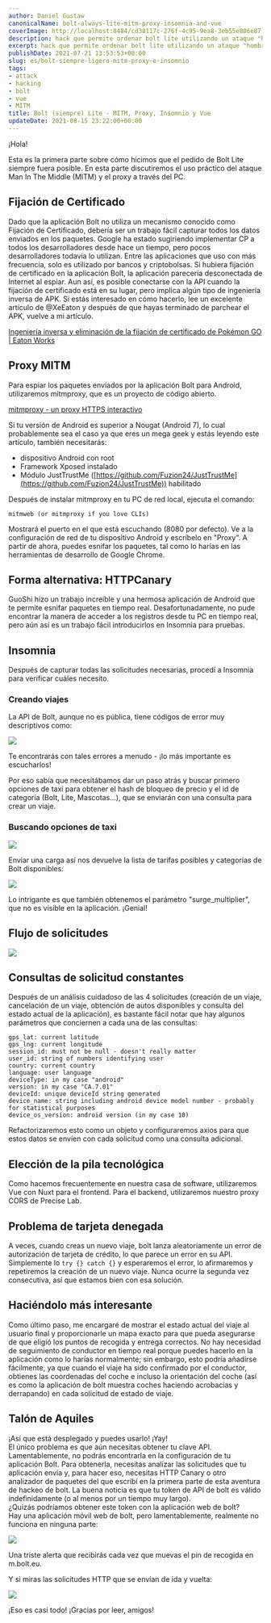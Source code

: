 ```yaml
---
author: Daniel Gustaw
canonicalName: bolt-always-lite-mitm-proxy-insomnia-and-vue
coverImage: http://localhost:8484/cd38117c-276f-4c95-9ea8-3eb55e806e87.avif
description: hack que permite ordenar bolt lite utilizando un ataque "hombre en el medio" en la aplicación
excerpt: hack que permite ordenar bolt lite utilizando un ataque "hombre en el medio" en la aplicación
publishDate: 2021-07-21 13:53:53+00:00
slug: es/bolt-siempre-ligero-mitm-proxy-e-insomnio
tags:
- attack
- hacking
- bolt
- vue
- MITM
title: Bolt (siempre) Lite - MITM, Proxy, Insomnio y Vue
updateDate: 2021-08-15 23:22:00+00:00
---
```


¡Hola!

Esta es la primera parte sobre cómo hicimos que el pedido de Bolt Lite siempre fuera posible. En esta parte discutiremos el uso práctico del ataque Man In The Middle (MITM) y el proxy a través del PC.

## **Fijación de Certificado**

Dado que la aplicación Bolt no utiliza un mecanismo conocido como Fijación de Certificado, debería ser un trabajo fácil capturar todos los datos enviados en los paquetes. Google ha estado sugiriendo implementar CP a todos los desarrolladores desde hace un tiempo, pero pocos desarrolladores todavía lo utilizan. Entre las aplicaciones que uso con más frecuencia, solo es utilizado por bancos y criptobolsas. Si hubiera fijación de certificado en la aplicación Bolt, la aplicación parecería desconectada de Internet al espiar. Aun así, es posible conectarse con la API cuando la fijación de certificado está en su lugar, pero implica algún tipo de ingeniería inversa de APK. Si estás interesado en cómo hacerlo, lee un excelente artículo de @XeEaton y después de que hayas terminado de parchear el APK, vuelve a mi artículo.

[Ingeniería inversa y eliminación de la fijación de certificado de Pokémon GO | Eaton Works](https://eaton-works.com/2016/07/31/reverse-engineering-and-removing-pokemon-gos-certificate-pinning/)

## **Proxy MITM**

Para espiar los paquetes enviados por la aplicación Bolt para Android, utilizaremos mitmproxy, que es un proyecto de código abierto.

[mitmproxy - un proxy HTTPS interactivo](https://mitmproxy.org/)

Si tu versión de Android es superior a Nougat (Android 7), lo cual probablemente sea el caso ya que eres un mega geek y estás leyendo este artículo, también necesitarás:

* dispositivo Android con root
* Framework Xposed instalado
* Módulo JustTrustMe ([https://github.com/Fuzion24/JustTrustMe](https://github.com/Fuzion24/JustTrustMe)) habilitado

Después de instalar mitmproxy en tu PC de red local, ejecuta el comando:

```
mitmweb (or mitmproxy if you love CLIs)
```

Mostrará el puerto en el que está escuchando (8080 por defecto). Ve a la configuración de red de tu dispositivo Android y escríbelo en "Proxy". A partir de ahora, puedes esnifar los paquetes, tal como lo harías en las herramientas de desarrollo de Google Chrome.

## **Forma alternativa: HTTPCanary**

GuoShi hizo un trabajo increíble y una hermosa aplicación de Android que te permite esnifar paquetes en tiempo real. Desafortunadamente, no pude encontrar la manera de acceder a los registros desde tu PC en tiempo real, pero aún así es un trabajo fácil introducirlos en Insomnia para pruebas.

## **Insomnia**

Después de capturar todas las solicitudes necesarias, procedí a Insomnia para verificar cuáles necesito.

### **Creando viajes**

La API de Bolt, aunque no es pública, tiene códigos de error muy descriptivos como:

![](http://localhost:8484/f1448226-f620-4b89-846f-5b11ac381211.avif)

Te encontrarás con tales errores a menudo - ¡lo más importante es escucharlos!

Por eso sabía que necesitábamos dar un paso atrás y buscar primero opciones de taxi para obtener el hash de bloqueo de precio y el id de categoría (Bolt, Lite, Mascotas...), que se enviarán con una consulta para crear un viaje.

### **Buscando opciones de taxi**

![](http://localhost:8484/91e0520b-03f7-4f91-923e-59a732c25770.avif)

Enviar una carga así nos devuelve la lista de tarifas posibles y categorías de Bolt disponibles:

![](http://localhost:8484/4782afcb-fec5-43b5-817b-41ea04ddccac.avif)

Lo intrigante es que también obtenemos el parámetro "surge\_multiplier", que no es visible en la aplicación. ¡Genial!

## **Flujo de solicitudes**

![](http://localhost:8484/93e25608-e518-4c95-94d1-45ba8cfecba9.avif)

## **Consultas de solicitud constantes**

Después de un análisis cuidadoso de las 4 solicitudes (creación de un viaje, cancelación de un viaje, obtención de autos disponibles y consulta del estado actual de la aplicación), es bastante fácil notar que hay algunos parámetros que conciernen a cada una de las consultas:

```
gps_lat: current latitude
gps_lng: current longitude
session_id: must not be null - doesn't really matter
user_id: string of numbers identifying user
country: current country
language: user language
deviceType: in my case "android"
version: in my case "CA.7.01"
deviceId: unique deviceId string generated
device_name: string including android device model number - probably for statistical purposes
device_os_version: android version (in my case 10)
```

Refactorizaremos esto como un objeto y configuraremos axios para que estos datos se envíen con cada solicitud como una consulta adicional.

## **Elección de la pila tecnológica**

Como hacemos frecuentemente en nuestra casa de software, utilizaremos Vue con Nuxt para el frontend. Para el backend, utilizaremos nuestro proxy CORS de Precise Lab.

## **Problema de tarjeta denegada**

A veces, cuando creas un nuevo viaje, bolt lanza aleatoriamente un error de autorización de tarjeta de crédito, lo que parece un error en su API. Simplemente lo `try {} catch {}` y esperaremos el error, lo afirmaremos y repetiremos la creación de un nuevo viaje. Nunca ocurre la segunda vez consecutiva, así que estamos bien con esa solución.

## **Haciéndolo más interesante**

Como último paso, me encargaré de mostrar el estado actual del viaje al usuario final y proporcionarle un mapa exacto para que pueda asegurarse de que eligió los puntos de recogida y entrega correctos. No hay necesidad de seguimiento de conductor en tiempo real porque puedes hacerlo en la aplicación como lo harías normalmente; sin embargo, esto podría añadirse fácilmente, ya que cuando el viaje ha sido confirmado por el conductor, obtienes las coordenadas del coche e incluso la orientación del coche (así es como la aplicación de bolt muestra coches haciendo acrobacias y derrapando) en cada solicitud de estado de viaje.

## **Talón de Aquiles**

¡Así que está desplegado y puedes usarlo! ¡Yay!  
El único problema es que aún necesitas obtener tu clave API. Lamentablemente, no podrás encontrarla en la configuración de tu aplicación Bolt. Para obtenerla, necesitas analizar las solicitudes que tu aplicación envía y, para hacer eso, necesitas HTTP Canary o otro analizador de paquetes del que escribí en la primera parte de esta aventura de hackeo de bolt. La buena noticia es que tu token de API de bolt es válido indefinidamente (o al menos por un tiempo muy largo).  
¿Quizás podríamos obtener este token con la aplicación web de bolt?  
Hay una aplicación móvil web de bolt, pero lamentablemente, realmente no funciona en ninguna parte:

![](http://localhost:8484/5727bb63-8155-4a8c-a3ea-76b298e091ce.avif)

Una triste alerta que recibirás cada vez que muevas el pin de recogida en m.bolt.eu.

Y si miras las solicitudes HTTP que se envían de ida y vuelta:

![](http://localhost:8484/a79b67c9-8fe9-45d9-8e98-4166d0281d01.avif)

¡Eso es casi todo! ¡Gracias por leer, amigos!